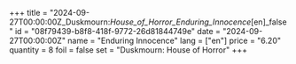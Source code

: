 +++
title = "2024-09-27T00:00:00Z_Duskmourn:_House_of_Horror_Enduring_Innocence_[en]_false"
id = "08f79439-b8f8-418f-9772-26d81844749e"
date = "2024-09-27T00:00:00Z"
name = "Enduring Innocence"
lang = ["en"]
price = "6.20"
quantity = 8
foil = false
set = "Duskmourn: House of Horror"
+++
